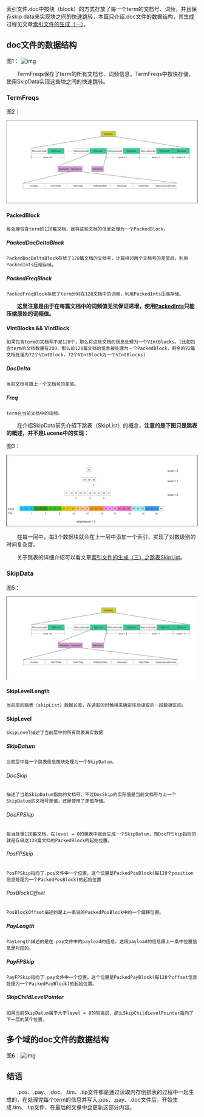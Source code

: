 索引文件.doc中按块（block）的方式存放了每一个term的文档号、词频，并且保存skip data来实现块之间的快速跳转，本篇只介绍.doc文件的数据结构，其生成过程见文章[索引文件的生成（一）](https://www.amazingkoala.com.cn/Lucene/Index/2019/1226/121.html)。

## doc文件的数据结构

图1： ![img](http://www.amazingkoala.com.cn/uploads/lucene/索引文件/doc/1.png)

  TermFreqs保存了term的所有文档号、词频信息，TermFreqs中按块存储，使用SkipData实现这些块之间的快速跳转。

### TermFreqs

图2：

![image-20220324154841125](https://raw.githubusercontent.com/ppb2/note/main/imgs/image-20220324154841125.png)

#### PackedBlock

```
每处理包含term的128篇文档，就将这些文档的信息处理为一个PackedBlock。
```

##### PackedDocDeltaBlock

```
PackedDocDeltaBlock存放了128篇文档的文档号，计算相邻两个文档号的差值后，利用PackedInts压缩存储。
```

##### PackedFreqBlock

```
PackedFreqBlock存放了term分别在128文档中的词频，利用PackedInts压缩存储。
```

  **这里注意是由于在每篇文档中的词频值无法保证递增，使用[PackedInts](https://www.amazingkoala.com.cn/Lucene/yasuocunchu/2019/1217/118.html)只能压缩原始的词频值。**

#### VIntBlocks && VIntBlock

```
如果包含term的文档号不足128个，那么将这些文档的信息处理为一个VIntBlocks。(比如包含term的文档数量有200，那么前128篇文档的信息被处理为一个PackedBlock，剩余的72篇文档处理为72个VIntBlock，72个VIntBlock为一个VIntBlocks)
```

##### DocDelta

```
当前文档号跟上一个文档号的差值。
```

##### Freq

```
term在当前文档中的词频。
```

  在介绍SkipData前先介绍下跳表（SkipList）的概念，**注意的是下图只是跳表的概述，并不是Lucene中的实现**：

图3：

![image-20220324154755208](https://raw.githubusercontent.com/ppb2/note/main/imgs/image-20220324154755208.png)

  在每一层中，每3个数据块就会在上一层中添加一个索引，实现了对数级别的时间复杂度。

  关于跳表的详细介绍可以看文章[索引文件的生成（三）之跳表SkipList](https://www.amazingkoala.com.cn/Lucene/Index/2020/0103/123.html)。

### SkipData

图5：

![image-20220324154928637](https://raw.githubusercontent.com/ppb2/note/main/imgs/image-20220324154928637.png)

#### SkipLevelLength

```
当前层的跳表（skipList）数据长度，在读取的时候用来确定往后读取的一段数据区间。
```

#### SkipLevel

```
SkipLevel描述了当前层中的所有跳表真实数据
```

##### SkipDatum

```
当前层中每一个跳表信息按块处理为一个SkipDatum。
```

###### DocSkip

```
描述了当前SkipDatum指向的文档号，不过DocSkip的实际值是当前文档号与上一个SkipDatum的文档号差值，还是使用了差值存储。
```

###### DocFPSkip

```
每当处理128篇文档，在level = 0的跳表中就会生成一个SkipDatum，而DocFPSkip指向的就是存储这128篇文档的PackedBlock的起始位置。
```

###### PosFPSkip

```
PosFPSkip指向了.pos文件中一个位置。这个位置是PackedPosBlock(每128个position信息处理为一个PackedPosBlock)的起始位置
```

###### PosBlockOffset

```
PosBlockOffset描述的是上一条说的PackedPosBlock中的一个偏移位置。
```

##### PayLength

```
PayLength描述的是在.pay文件中的payload的信息，这段payload的信息跟上一条中位置信息是对应的。
```

##### PayFPSkip

```
PayFPSkip指向了.pay文件中一个位置。这个位置是PackedPayBlock(每128个offset信息处理为一个PackedPayBlock)的起始位置。
```

##### SkipChildLevelPointer

```
如果当前SkipDatum属于大于level = 0的较高层，那么SkipChildLevelPointer指向了下一层的某个位置。
```

## 多个域的doc文件的数据结构

图6：![img](http://www.amazingkoala.com.cn/uploads/lucene/索引文件/doc/6.png)

## 结语

  .pos、.pay、.doc、.tim、.tip文件都是通过读取内存倒排表的过程中一起生成的，在处理完每个term的信息并写入.pos、.pay、.doc文件后，开始生成.tim、.tip文件，在最后的文章中会更新这部分内容。